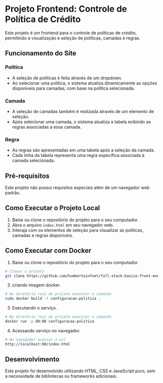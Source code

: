 # Projeto Frontend: Controle de Política de Crédito

Este projeto é um frontend para o controle de políticas de crédito, permitindo a visualização e seleção de políticas, camadas e regras.

## Funcionamento do Site

### Política

- A seleção de políticas é feita através de um dropdown.
- Ao selecionar uma política, o sistema atualiza dinamicamente as opções disponíveis para camadas, com base na política selecionada.

### Camada

- A seleção de camadas também é realizada através de um elemento de seleção.
- Após selecionar uma camada, o sistema atualiza a tabela exibindo as regras associadas a essa camada.

### Regra

- As regras são apresentadas em uma tabela após a seleção da camada.
- Cada linha da tabela representa uma regra específica associada à camada selecionada.

## Pré-requisitos

Este projeto não possui requisitos especiais além de um navegador web padrão.

## Como Executar o Projeto Local

1. Baixe ou clone o repositório do projeto para o seu computador.
2. Abra o arquivo `index.html` em seu navegador web.
3. Interaja com os elementos de seleção para visualizar as políticas, camadas e regras disponíveis.

## Como Executar com Docker

1. Baixe ou clone o repositório do projeto para o seu computador.
```bash
# Clonar o projeto
git clone https://github.com/humbertoinfnet/full-stack-basico-front-end.git
```
3. criando imagem docker.
```bash
# No diretório raiz do projeto executar o comando
sudo docker build -t configuracao-politica .
```
3. Executando o serviço.
```bash
# No diretório raiz do projeto executar o comando
docker run -p 80:80 configuracao-politica
```
4.  Acessando serviço no navegador.
```bash
# No navegador acessar a url
http://localhost:80/index.html
```

## Desenvolvimento

Este projeto foi desenvolvido utilizando HTML, CSS e JavaScript puro, sem a necessidade de bibliotecas ou frameworks adicionais.

